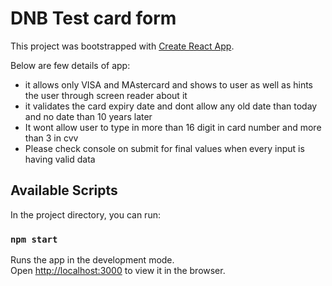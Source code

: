 # DNB Test card form # 

This project was bootstrapped with [Create React App](https://github.com/facebook/create-react-app).

Below are few details of app:

* it allows only VISA and MAstercard and shows to user as well as hints the user through screen reader about it
* it validates the card expiry date and dont allow any old date than today and no date than 10 years later
* It wont allow user to type in more than 16 digit in card number and more than 3 in cvv
* Please check console on submit for final values when every input is having valid data

## Available Scripts

In the project directory, you can run:

### `npm start`

Runs the app in the development mode.<br />
Open [http://localhost:3000](http://localhost:3000) to view it in the browser.


